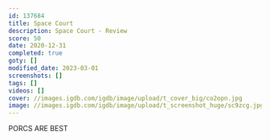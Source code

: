 ```yaml
---
id: 137684
title: Space Court
description: Space Court - Review
score: 50
date: 2020-12-31
completed: true
goty: []
modified_date: 2023-03-01
screenshots: []
tags: []
videos: []
cover: //images.igdb.com/igdb/image/upload/t_cover_big/co2opn.jpg
image: //images.igdb.com/igdb/image/upload/t_screenshot_huge/sc9zcg.jpg
---
```

PORCS ARE BEST